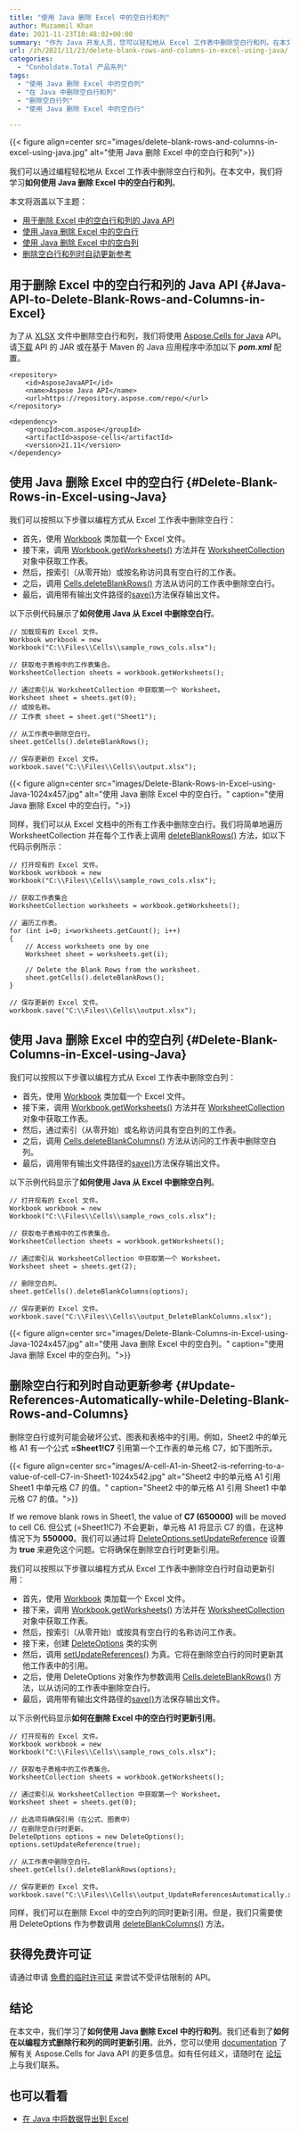 ```yaml
---
title: "使用 Java 删除 Excel 中的空白行和列"
author: Muzammil Khan
date: 2021-11-23T10:48:02+00:00
summary: "作为 Java 开发人员，您可以轻松地从 Excel 工作表中删除空白行和列。在本文中，您将学习**如何使用 Java 删除 Excel 中的空白行和列**。"
url: /zh/2021/11/23/delete-blank-rows-and-columns-in-excel-using-java/
categories:
  - "Conholdate.Total 产品系列"
tags:
  - "使用 Java 删除 Excel 中的空白列"
  - "在 Java 中删除空白行和列"
  - "删除空白行列"
  - "使用 Java 删除 Excel 中的空白行"

---
```



{{< figure align=center src="images/delete-blank-rows-and-columns-in-excel-using-java.jpg" alt="使用 Java 删除 Excel 中的空白行和列">}}
 

我们可以通过编程轻松地从 Excel 工作表中删除空白行和列。在本文中，我们将学习**如何使用 Java 删除 Excel 中的空白行和列**。

本文将涵盖以下主题：

  * [用于删除 Excel 中的空白行和列的 Java API][2]
  * [使用 Java 删除 Excel 中的空白行][3]
  * [使用 Java 删除 Excel 中的空白列][4]
  * [删除空白行和列时自动更新参考][5]

## 用于删除 Excel 中的空白行和列的 Java API {#Java-API-to-Delete-Blank-Rows-and-Columns-in-Excel}

为了从 [XLSX][6] 文件中删除空白行和列，我们将使用 [Aspose.Cells for Java][7] API。请[下载][8] API 的 JAR 或在基于 Maven 的 Java 应用程序中添加以下 **_pom.xml_** 配置。

```
<repository>
    <id>AsposeJavaAPI</id>
    <name>Aspose Java API</name>
    <url>https://repository.aspose.com/repo/</url>
</repository>
```

```
<dependency>
    <groupId>com.aspose</groupId>
    <artifactId>aspose-cells</artifactId>
    <version>21.11</version>
</dependency>
```

## 使用 Java 删除 Excel 中的空白行 {#Delete-Blank-Rows-in-Excel-using-Java}

我们可以按照以下步骤以编程方式从 Excel 工作表中删除空白行：

  * 首先，使用 [Workbook][9] 类加载一个 Excel 文件。
  * 接下来，调用 [Workbook.getWorksheets()][10] 方法并在 [WorksheetCollection][11] 对象中获取工作表。
  * 然后，按索引（从零开始）或按名称访问具有空白行的工作表。
  * 之后，调用 [Cells.deleteBlankRows()][12] 方法从访问的工作表中删除空白行。
  * 最后，调用带有输出文件路径的[save()][13]方法保存输出文件。

以下示例代码展示了**如何使用 Java 从 Excel 中删除空白行**。

```
// 加载现有的 Excel 文件。
Workbook workbook = new Workbook("C:\\Files\\Cells\\sample_rows_cols.xlsx");

// 获取电子表格中的工作表集合。
WorksheetCollection sheets = workbook.getWorksheets();

// 通过索引从 WorksheetCollection 中获取第一个 Worksheet。
Worksheet sheet = sheets.get(0);
// 或按名称。
// 工作表 sheet = sheet.get("Sheet1");

// 从工作表中删除空白行。
sheet.getCells().deleteBlankRows();

// 保存更新的 Excel 文件。
workbook.save("C:\\Files\\Cells\\output.xlsx");
```

{{< figure align=center src="images/Delete-Blank-Rows-in-Excel-using-Java-1024x457.jpg" alt="使用 Java 删除 Excel 中的空白行。" caption="使用 Java 删除 Excel 中的空白行。">}}
 

同样，我们可以从 Excel 文档中的所有工作表中删除空白行。我们将简单地遍历 WorksheetCollection 并在每个工作表上调用 [deleteBlankRows()][12] 方法，如以下代码示例所示：

```
// 打开现有的 Excel 文件。
Workbook workbook = new Workbook("C:\\Files\\Cells\\sample_rows_cols.xlsx");

// 获取工作表集合
WorksheetCollection worksheets = workbook.getWorksheets();

// 遍历工作表。
for (int i=0; i<worksheets.getCount(); i++)
{
    // Access worksheets one by one
    Worksheet sheet = worksheets.get(i);
  
    // Delete the Blank Rows from the worksheet.
    sheet.getCells().deleteBlankRows();
}

// 保存更新的 Excel 文件。
workbook.save("C:\\Files\\Cells\\output.xlsx");
```

## 使用 Java 删除 Excel 中的空白列 {#Delete-Blank-Columns-in-Excel-using-Java}

我们可以按照以下步骤以编程方式从 Excel 工作表中删除空白列：

  * 首先，使用 [Workbook][9] 类加载一个 Excel 文件。
  * 接下来，调用 [Workbook.getWorksheets()][10] 方法并在 [WorksheetCollection][11] 对象中获取工作表。
  * 然后，通过索引（从零开始）或名称访问具有空白列的工作表。
  * 之后，调用 [Cells.deleteBlankColumns()][15] 方法从访问的工作表中删除空白列。
  * 最后，调用带有输出文件路径的[save()][13]方法保存输出文件。

以下示例代码显示了**如何使用 Java 从 Excel 中删除空白列**。

```
// 打开现有的 Excel 文件。
Workbook workbook = new Workbook("C:\\Files\\Cells\\sample_rows_cols.xlsx");

// 获取电子表格中的工作表集合。
WorksheetCollection sheets = workbook.getWorksheets();

// 通过索引从 WorksheetCollection 中获取第一个 Worksheet。
Worksheet sheet = sheets.get(2);

// 删除空白列。
sheet.getCells().deleteBlankColumns(options);

// 保存更新的 Excel 文件。
workbook.save("C:\\Files\\Cells\\output_DeleteBlankColumns.xlsx");	
```

{{< figure align=center src="images/Delete-Blank-Columns-in-Excel-using-Java-1024x457.jpg" alt="使用 Java 删除 Excel 中的空白列。" caption="使用 Java 删除 Excel 中的空白列。">}}
 

## 删除空白行和列时自动更新参考 {#Update-References-Automatically-while-Deleting-Blank-Rows-and-Columns}

删除空白行或列可能会破坏公式、图表和表格中的引用。例如，Sheet2 中的单元格 A1 有一个公式 **=Sheet1!C7** 引用第一个工作表的单元格 C7，如下图所示。

{{< figure align=center src="images/A-cell-A1-in-Sheet2-is-referring-to-a-value-of-cell-C7-in-Sheet1-1024x542.jpg" alt="Sheet2 中的单元格 A1 引用 Sheet1 中单元格 C7 的值。" caption="Sheet2 中的单元格 A1 引用 Sheet1 中单元格 C7 的值。">}}
 

If we remove blank rows in Sheet1, the value of **C7 (650000)** will be moved to cell C6. 但公式 (=Sheet1!C7) 不会更新，单元格 A1 将显示 C7 的值，在这种情况下为 **550000**。我们可以通过将 [DeleteOptions.setUpdateReference][18] 设置为 **true** 来避免这个问题。它将确保在删除空白行时更新引用。

我们可以按照以下步骤以编程方式从 Excel 工作表中删除空白行时自动更新引用：

  * 首先，使用 [Workbook][9] 类加载一个 Excel 文件。
  * 接下来，调用 [Workbook.getWorksheets()][10] 方法并在 [WorksheetCollection][11] 对象中获取工作表。
  * 然后，按索引（从零开始）或按具有空白行的名称访问工作表。
  * 接下来，创建 [DeleteOptions][19] 类的实例
  * 然后，调用 [setUpdateReferences()][18] 为真。它将在删除空白行的同时更新其他工作表中的引用。
  * 之后，使用 DeleteOptions 对象作为参数调用 [Cells.deleteBlankRows()][12] 方法，以从访问的工作表中删除空白行。
  * 最后，调用带有输出文件路径的[save()][13]方法保存输出文件。

以下示例代码显示**如何在删除 Excel 中的空白行时更新引用**。

```
// 打开现有的 Excel 文件。
Workbook workbook = new Workbook("C:\\Files\\Cells\\sample_rows_cols.xlsx");

// 获取电子表格中的工作表集合。
WorksheetCollection sheets = workbook.getWorksheets();

// 通过索引从 WorksheetCollection 中获取第一个 Worksheet。
Worksheet sheet = sheets.get(0);

// 此选项将确保引用（在公式、图表中）
// 在删除空白行时更新。
DeleteOptions options = new DeleteOptions();
options.setUpdateReference(true);

// 从工作表中删除空白行。
sheet.getCells().deleteBlankRows(options);

// 保存更新的 Excel 文件。
workbook.save("C:\\Files\\Cells\\output_UpdateReferencesAutomatically.xlsx");
```

同样，我们可以在删除 Excel 中的空白列的同时更新引用。但是，我们只需要使用 DeleteOptions 作为参数调用 [deleteBlankColumns()][20] 方法。

## 获得免费许可证

请通过申请 [免费的临时许可证][21] 来尝试不受评估限制的 API。

## 结论

在本文中，我们学习了**如何使用 Java 删除 Excel 中的行和列**。我们还看到了**如何在以编程方式删除行和列的同时更新引用**。此外，您可以使用 [documentation][22] 了解有关 Aspose.Cells for Java API 的更多信息。如有任何歧义，请随时在 [论坛][23] 上与我们联系。

## 也可以看看

  * [在 Java 中将数据导出到 Excel][24]

 [1]: https://blog.conholdate.com/wp-content/uploads/sites/27/2021/11/delete-blank-rows-and-columns-in-excel-using-java.jpg
 [2]: #Java-API-to-Delete-Blank-Rows-and-Columns-in-Excel
 [3]: #Delete-Blank-Rows-in-Excel-using-Java
 [4]: #Delete-Blank-Columns-in-Excel-using-Java
 [5]: #Update-References-Automatically-while-Deleting-Blank-Rows-and-Columns
 [6]: https://docs.fileformat.com/spreadsheet/xlsx/
 [7]: https://products.aspose.com/cells/java/
 [8]: https://downloads.aspose.com/cells/java
 [9]: https://apireference.aspose.com/cells/java/com.aspose.cells/workbook
 [10]: https://apireference.aspose.com/cells/java/com.aspose.cells/workbook#Worksheets
 [11]: https://apireference.aspose.com/cells/java/com.aspose.cells/WorksheetCollection
 [12]: https://apireference.aspose.com/cells/java/com.aspose.cells/cells#deleteBlankRows()
 [13]: https://apireference.aspose.com/cells/java/com.aspose.cells/workbook#save(java.lang.String)
 [14]: https://blog.conholdate.com/wp-content/uploads/sites/27/2021/11/Delete-Blank-Rows-in-Excel-using-Java.jpg
 [15]: https://apireference.aspose.com/cells/java/com.aspose.cells/cells#deleteBlankColumns()
 [16]: https://blog.conholdate.com/wp-content/uploads/sites/27/2021/11/Delete-Blank-Columns-in-Excel-using-Java.jpg
 [17]: https://blog.conholdate.com/wp-content/uploads/sites/27/2021/11/A-cell-A1-in-Sheet2-is-referring-to-a-value-of-cell-C7-in-Sheet1.jpg
 [18]: https://apireference.aspose.com/cells/java/com.aspose.cells/deleteoptions#UpdateReference
 [19]: https://apireference.aspose.com/cells/java/com.aspose.cells/DeleteOptions
 [20]: https://apireference.aspose.com/cells/java/com.aspose.cells/cells#deleteBlankColumns(com.aspose.cells.DeleteOptions)
 [21]: https://purchase.conholdate.com/temporary-license
 [22]: https://docs.aspose.com/cells/java/
 [23]: https://forum.aspose.com/c/cells/9
 [24]: https://blog.conholdate.com/2021/08/27/export-data-to-excel-in-java/








